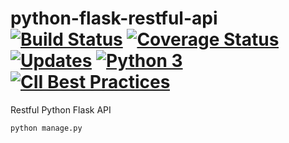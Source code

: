 # python-flask-restful-api [![Build Status](https://travis-ci.org/akashtalole/python-flask-restful-api.svg?branch=master)](https://travis-ci.org/akashtalole/python-flask-restful-api) [![Coverage Status](https://coveralls.io/repos/github/akashtalole/python-flask-restful-api/badge.svg?branch=master)](https://coveralls.io/github/akashtalole/python-flask-restful-api?branch=master) [![Updates](https://pyup.io/repos/github/akashtalole/python-flask-restful-api/shield.svg)](https://pyup.io/repos/github/akashtalole/python-flask-restful-api/) [![Python 3](https://pyup.io/repos/github/akashtalole/python-flask-restful-api/python-3-shield.svg)](https://pyup.io/repos/github/akashtalole/python-flask-restful-api/) [![CII Best Practices](https://bestpractices.coreinfrastructure.org/projects/3185/badge)](https://bestpractices.coreinfrastructure.org/projects/3185)


Restful Python Flask API

```
python manage.py 
```

